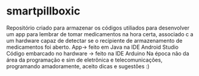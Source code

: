 # smartpillboxic
Repositório criado para  armazenar os códigos utiliados para desenvolver um app para lembrar de tomar medicamentos na hora certa, associado c a um hardware capaz de detectar se o recipiente de armazenamento de medicamentos foi aberto.
App-> feito em Java na IDE Android Studio
Código embarcado no hardware  -> feito na IDE Arduino
Na época não da área da programação e sim de eletrônica e telecomunicações, programando  amadoramente, aceito dicas e sugestões :)
